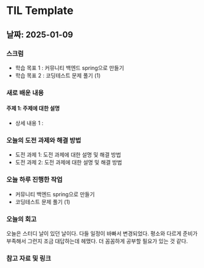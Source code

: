 # TIL Template

## 날짜: 2025-01-09

### 스크럼
- 학습 목표 1 : 커뮤니티 백엔드 spring으로 만들기
- 학습 목표 2 : 코딩테스트 문제 풀기 (1)

### 새로 배운 내용
#### 주제 1: 주제에 대한 설명
- 상세 내용 1 :

### 오늘의 도전 과제와 해결 방법
- 도전 과제 1: 도전 과제에 대한 설명 및 해결 방법
- 도전 과제 2: 도전 과제에 대한 설명 및 해결 방법

### 오늘 하루 진행한 작업
- 커뮤니티 백엔드 spring으로 만들기
- 코딩테스트 문제 풀기 (1)

### 오늘의 회고
오늘은 스터디 날이 있던 날이다. 다들 일정이 바빠서 변경되었다. 평소와 다르게 준비가 부족해서 그런지 조금 대답하는데 헤맸다. 더 꼼꼼하게 공부할 필요가 있는 것 같다.

### 참고 자료 및 링크